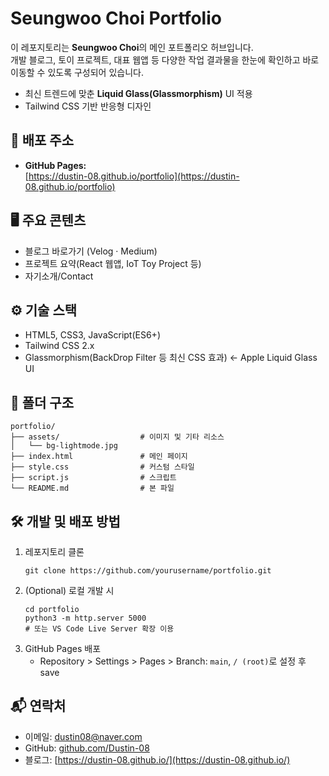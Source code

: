 # Seungwoo Choi Portfolio

이 레포지토리는 **Seungwoo Choi**의 메인 포트폴리오 허브입니다.  
개발 블로그, 토이 프로젝트, 대표 웹앱 등 다양한 작업 결과물을 한눈에 확인하고 바로 이동할 수 있도록 구성되어 있습니다.

- 최신 트렌드에 맞춘 **Liquid Glass(Glassmorphism)** UI 적용
- Tailwind CSS 기반 반응형 디자인

## 🚀 배포 주소
- **GitHub Pages:**  
  [https://dustin-08.github.io/portfolio](https://dustin-08.github.io/portfolio)  

## 🖥 주요 콘텐츠
- 블로그 바로가기 (Velog · Medium)
- 프로젝트 요약(React 웹앱, IoT Toy Project 등)
- 자기소개/Contact

## ⚙️ 기술 스택
- HTML5, CSS3, JavaScript(ES6+)
- Tailwind CSS 2.x
- Glassmorphism(BackDrop Filter 등 최신 CSS 효과) <- Apple Liquid Glass UI

## 📁 폴더 구조
```
portfolio/
├── assets/                  # 이미지 및 기타 리소스
│   └── bg-lightmode.jpg
├── index.html               # 메인 페이지
├── style.css                # 커스텀 스타일
├── script.js                # 스크립트
└── README.md                # 본 파일
```

## 🛠 개발 및 배포 방법

1. 레포지토리 클론
    ```
    git clone https://github.com/yourusername/portfolio.git
    ```
2. (Optional) 로컬 개발 시
    ```
    cd portfolio
    python3 -m http.server 5000
    # 또는 VS Code Live Server 확장 이용
    ```
3. GitHub Pages 배포  
   - Repository > Settings > Pages > Branch: `main`, `/ (root)`로 설정 후 save

## 📬 연락처
- 이메일: dustin08@naver.com
- GitHub: [github.com/Dustin-08](https://github.com/Dustin-08)
- 블로그: [https://dustin-08.github.io/](https://dustin-08.github.io/)
